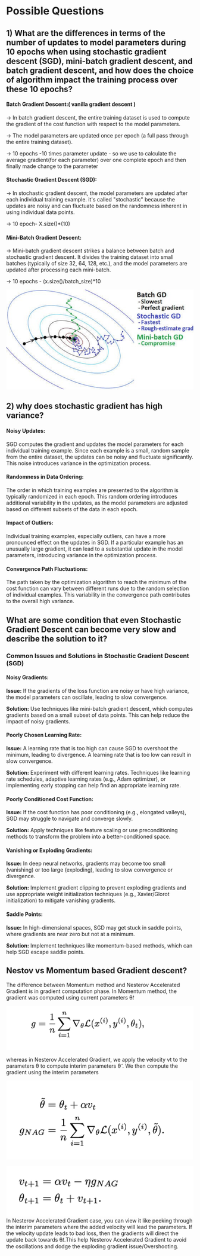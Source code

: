 # Possible Questions

## 1) What are the differences in terms of the number of updates to model parameters during 10 epochs when using stochastic gradient descent (SGD), mini-batch gradient descent, and batch gradient descent, and how does the choice of algorithm impact the training process over these 10 epochs?


<!--  make it bold -->
 #### Batch Gradient Descent:( vanilla gradient descent )

-> In batch gradient descent, the entire training dataset is used to compute the gradient of the cost function with respect to the model parameters. 

-> The model parameters are updated once per epoch (a full pass through the entire training dataset). 

-> 10 epochs -10 times parameter update - so we use to calculate the average gradient(for each parameter) over one complete epoch and then finally made change to the parameter 

#### Stochastic Gradient Descent (SGD):

-> In stochastic gradient descent, the model parameters are updated after each individual training example.
it's called "stochastic" because the updates are noisy and can fluctuate based on the randomness inherent in using individual data points.    

-> 10 epoch- X.size()*(10)

#### Mini-Batch Gradient Descent:

-> Mini-batch gradient descent strikes a balance between batch and stochastic gradient descent. It divides the training dataset into small batches (typically of size 32, 64, 128, etc.), and the model parameters are updated after processing each mini-batch.  

-> 10 epochs - (x.size()/batch_size)*10


![Alt text](image.png)



## 2) why does stochastic gradient has high variance?

#### Noisy Updates:

SGD computes the gradient and updates the model parameters for each individual training example. Since each example is a small, random sample from the entire dataset, the updates can be noisy and fluctuate significantly. This noise introduces variance in the optimization process.

#### Randomness in Data Ordering:

The order in which training examples are presented to the algorithm is typically randomized in each epoch. This random ordering introduces additional variability in the updates, as the model parameters are adjusted based on different subsets of the data in each epoch.

#### Impact of Outliers:

Individual training examples, especially outliers, can have a more pronounced effect on the updates in SGD. If a particular example has an unusually large gradient, it can lead to a substantial update in the model parameters, introducing variance in the optimization process.

#### Convergence Path Fluctuations:

The path taken by the optimization algorithm to reach the minimum of the cost function can vary between different runs due to the random selection of individual examples. This variability in the convergence path contributes to the overall high variance.


## What are some condition that even Stochastic Gradient Descent can become very slow and describe the solution to it?

### Common Issues and Solutions in Stochastic Gradient Descent (SGD)

#### Noisy Gradients:

**Issue:**
If the gradients of the loss function are noisy or have high variance, the model parameters can oscillate, leading to slow convergence.

**Solution:**
Use techniques like mini-batch gradient descent, which computes gradients based on a small subset of data points. This can help reduce the impact of noisy gradients.

#### Poorly Chosen Learning Rate:

**Issue:**
A learning rate that is too high can cause SGD to overshoot the minimum, leading to divergence. A learning rate that is too low can result in slow convergence.

**Solution:**
Experiment with different learning rates. Techniques like learning rate schedules, adaptive learning rates (e.g., Adam optimizer), or implementing early stopping can help find an appropriate learning rate.


#### Poorly Conditioned Cost Function:

**Issue:**
If the cost function has poor conditioning (e.g., elongated valleys), SGD may struggle to navigate and converge slowly.

**Solution:**
Apply techniques like feature scaling or use preconditioning methods to transform the problem into a better-conditioned space.

#### Vanishing or Exploding Gradients:

**Issue:**
In deep neural networks, gradients may become too small (vanishing) or too large (exploding), leading to slow convergence or divergence.

**Solution:**
Implement gradient clipping to prevent exploding gradients and use appropriate weight initialization techniques (e.g., Xavier/Glorot initialization) to mitigate vanishing gradients.

#### Saddle Points:

**Issue:**
In high-dimensional spaces, SGD may get stuck in saddle points, where gradients are near zero but not at a minimum.

**Solution:**
Implement techniques like momentum-based methods, which can help SGD escape saddle points.



## Nestov vs Momentum based Gradient descent?
The difference between Momentum method and Nesterov Accelerated Gradient is in gradient computation phase. In Momentum method, the gradient was computed using current parameters θ𝑡

![Alt text](image-1.png)

whereas in Nesterov Accelerated Gradient, we apply the velocity vt to the parameters θ to compute interim parameters θ̃ . We then compute the gradient using the interim parameters

![Alt text](image-2.png)


![Alt text](image-3.png)
In Nesterov Accelerated Gradient case, you can view it like peeking through the interim parameters where the added velocity will lead the parameters. If the velocity update leads to bad loss, then the gradients will direct the update back towards θ𝑡.This help Nesterov Accelerated Gradient to avoid the oscillations and dodge the exploding gradient issue/Overshooting.